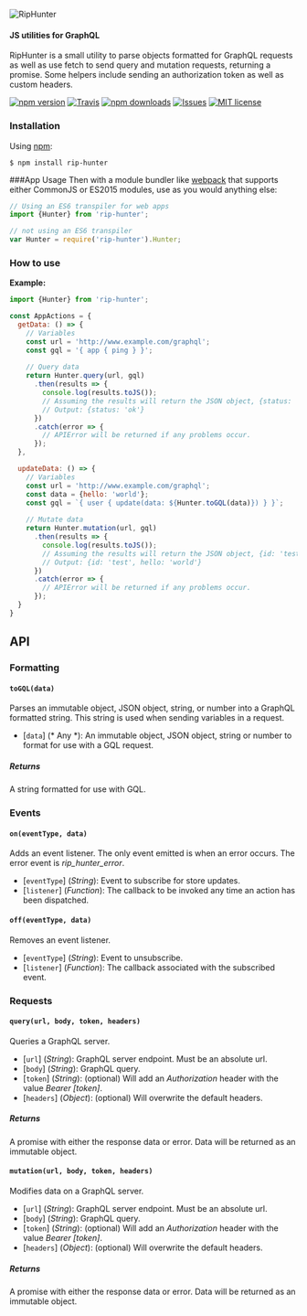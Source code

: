 ![RipHunter](https://nitrogenlabs.com/logos/gh-rip-hunter.png "RipHunter")

#### JS utilities for GraphQL

RipHunter is a small utility to parse objects formatted for GraphQL requests as well as use fetch to send query and 
mutation requests, returning a promise. Some helpers include sending an authorization token as well as custom headers.

[![npm version](https://img.shields.io/npm/v/rip-hunter.svg?style=flat-square)](https://www.npmjs.com/package/rip-hunter)
[![Travis](https://img.shields.io/travis/nitrogenlabs/rip-hunter.svg?style=flat-square)](https://travis-ci.org/nitrogenlabs/rip-hunter)
[![npm downloads](https://img.shields.io/npm/dm/rip-hunter.svg?style=flat-square)](https://www.npmjs.com/package/rip-hunter)
[![Issues](http://img.shields.io/github/issues/nitrogenlabs/rip-hunter.svg?style=flat-square)](https://github.com/nitrogenlabs/rip-hunter/issues)
[![MIT license](http://img.shields.io/badge/license-MIT-brightgreen.svg?style=flat-square)](http://opensource.org/licenses/MIT)

### Installation

Using [npm](https://www.npmjs.com/):

    $ npm install rip-hunter

###App Usage
Then with a module bundler like [webpack](https://webpack.github.io/) that supports either CommonJS or ES2015 modules, use as you would anything else:

```js
// Using an ES6 transpiler for web apps
import {Hunter} from 'rip-hunter';

// not using an ES6 transpiler
var Hunter = require('rip-hunter').Hunter;
```

### How to use

**Example:**
```js
import {Hunter} from 'rip-hunter';

const AppActions = {
  getData: () => {
    // Variables
    const url = 'http://www.example.com/graphql';
    const gql = '{ app { ping } }';
    
    // Query data
    return Hunter.query(url, gql)
      .then(results => {
        console.log(results.toJS());
        // Assuming the results will return the JSON object, {status: 'ok'}
        // Output: {status: 'ok'}
      })
      .catch(error => {
        // APIError will be returned if any problems occur.
      });
  },

  updateData: () => {
    // Variables
    const url = 'http://www.example.com/graphql';
    const data = {hello: 'world'};
    const gql = `{ user { update(data: ${Hunter.toGQL(data)}) } }`;
    
    // Mutate data
    return Hunter.mutation(url, gql)
      .then(results => {
        console.log(results.toJS());
        // Assuming the results will return the JSON object, {id: 'test', hello: 'world'}
        // Output: {id: 'test', hello: 'world'}
      })
      .catch(error => {
        // APIError will be returned if any problems occur.
      });
  }
}

```

## API

### Formatting

#### `toGQL(data)`
Parses an immutable object, JSON object, string, or number into a GraphQL formatted string. This string is used when
sending variables in a request.
* [`data`] \(* Any *): An immutable object, JSON object, string or number to format for use with a GQL request.
##### Returns
A string formatted for use with GQL.


### Events

#### `on(eventType, data)`
Adds an event listener. The only event emitted is when an error occurs. The error event is _rip_hunter_error_.
* [`eventType`] \(*String*): Event to subscribe for store updates.
* [`listener`] \(*Function*): The callback to be invoked any time an action has been dispatched.

#### `off(eventType, data)`
Removes an event listener.
* [`eventType`] \(*String*): Event to unsubscribe.
* [`listener`] \(*Function*): The callback associated with the subscribed event.


### Requests

#### `query(url, body, token, headers)`
Queries a GraphQL server.
* [`url`] \(*String*): GraphQL server endpoint. Must be an absolute url.
* [`body`] \(*String*): GraphQL query.
* [`token`] \(*String*): (optional) Will add an _Authorization_ header with the value _Bearer [token]_.
* [`headers`] \(*Object*): (optional) Will overwrite the default headers.

##### Returns
A promise with either the response data or error. Data will be returned as an immutable object.

#### `mutation(url, body, token, headers)`
Modifies data on a GraphQL server.
* [`url`] \(*String*): GraphQL server endpoint. Must be an absolute url.
* [`body`] \(*String*): GraphQL query.
* [`token`] \(*String*): (optional) Will add an _Authorization_ header with the value _Bearer [token]_.
* [`headers`] \(*Object*): (optional) Will overwrite the default headers.

##### Returns
A promise with either the response data or error. Data will be returned as an immutable object.
